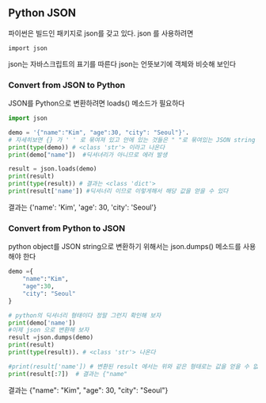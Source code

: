 ## Python JSON
파이썬은 빌드인 패키지로 json를 갖고 있다. json 를 사용하려면 
```
import json
```
json는 자바스크립트의 표기를 따른다 
json는 언뜻보기에 객체와 비슷해 보인다 

### Convert from JSON to Python
JSON를 Python으로 변환하려면 loads() 메소드가 필요하다   

``` python
import json

demo = '{"name":"Kim", "age":30, "city": "Seoul"}'. 
# 자세히보면 {} 가 ' ' 로 묶여져 있고 안에 있는 것들은 " "로 묶여있는 JSON string 이다
print(type(demo)) # <class 'str'> 이라고 나온다
print(demo["name"])  #딕셔녀리가 아니므로 에러 발생

result = json.loads(demo)
print(result)
print(type(result)) # 결과는 <class 'dict'>
print(result['name']) #딕셔너리 이므로 이렇게해서 해당 값을 얻을 수 있다

```
결과는 {'name': 'Kim', 'age': 30, 'city': 'Seoul'}


### Convert from Python to JSON
python object를 JSON string으로 변환하기 위해서는 json.dumps() 메소드를 사용해야 한다
```python
demo ={
    "name":"Kim", 
    "age":30, 
    "city": "Seoul"
}

# python의 딕셔너리 형태이다 정말 그런지 확인해 보자
print(demo['name'])
#이제 json 으로 변환해 보자
result =json.dumps(demo)
print(result)
print(type(result)). # <class 'str'> 나온다

#print(result['name']) # 변환된 result 에서는 위와 같은 형태로는 값을 얻을 수 없다
print(result[:7])  # 결과는 {"name"

```
결과는 {"name": "Kim", "age": 30, "city": "Seoul"}
